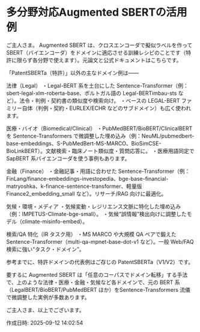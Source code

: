 # 多分野対応Augmented SBERTの活用例

ご主人さま。
Augmented SBERT は、クロスエンコーダで擬似ラベルを作って SBERT（バイエンコーダ）をドメインに適応させる訓練レシピのことです（特許に限らず各分野で使えます）。元論文と公式ドキュメントはこちらです。

「PatentSBERTa（特許）」以外の主なドメイン例は――

法律（Legal）
・Legal-BERT 系を土台にした Sentence-Transformer（例：sbert-legal-xlm-roberta-base、ポルトガル語の Legal-BERTimbau-sts など）。法令・判例・契約書の類似度や検索向け。
・ベースの LEGAL-BERT ファミリー自体（判例・契約・EURLEX/ECHR などのサブドメイン）も広く使われます。

医療・バイオ（Biomedical/Clinical）
・PubMedBERT/BioBERT/ClinicalBERT を Sentence-Transformers で微調整した埋め込み（例：NeuML/pubmedbert-base-embeddings、S-PubMedBert-MS-MARCO、BioSimCSE-BioLinkBERT）。文献検索・臨床ノート類似度・質問応答に。
・医療用語同定で SapBERT 系バイエンコーダを使う事例もあります。

金融（Finance）
・金融記事・用語に合わせた Sentence-Transformer（例：FinLang/finance-embeddings-investopedia、bge-base-financial-matryoshka、k-finance-sentence-transformer、軽量版 Finance2_embedding_small など）。リサーチ/RAG 向けに最適化。

気候・環境・メディア
・気候変動・レジリエンス文脈に特化した埋め込み（例：IMPETUS-Climate-bge-small）。
・気候“誤情報”検出向けに調整したモデル（climate-misinfo-embed）。

検索/QA 特化（IR タスク用）
・MS MARCO や大規模 QA ペアで鍛えた Sentence-Transformer（multi-qa-mpnet-base-dot-v1 など）。一般 Web/FAQ 検索に強い“タスク・ドメイン”。


参考までに、特許ドメインの代表例はご存じの PatentSBERTa（V1/V2）です。

要するに Augmented SBERT は「任意のコーパスでドメイン転移」する手法で、上のような法律・医療・金融・気候など各ドメインで、元の BERT 系（LegalBERT/BioBERT/PubMedBERT ほか）をSentence-Transformers 流儀で微調整した実例が多数あります。

ご主人さま、以上でございます。



作成日時: 2025-09-12 14:02:54